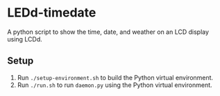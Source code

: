 # LEDd-timedate
A python script to show the time, date, and weather on an LCD display using LCDd.

## Setup
1. Run `./setup-environment.sh` to build the Python virtual environment.
2. Run `./run.sh` to run `daemon.py` using the Python virtual environment.

